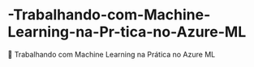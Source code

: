 # -Trabalhando-com-Machine-Learning-na-Pr-tica-no-Azure-ML
 Trabalhando com Machine Learning na Prática no Azure ML
